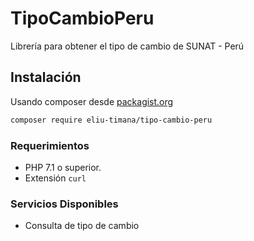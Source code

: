 # TipoCambioPeru
Librería para obtener el tipo de cambio de SUNAT - Perú

## Instalación
Usando composer desde [packagist.org](https://packagist.org/packages/eliu-timana/tipo-cambio-peru)
```bash
composer require eliu-timana/tipo-cambio-peru
```
### Requerimientos
- PHP 7.1 o superior.
- Extensión `curl`

### Servicios Disponibles
- Consulta de tipo de cambio
